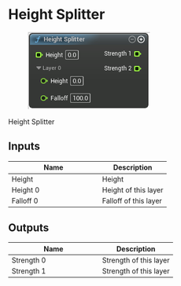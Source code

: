 # Height Splitter

<div align="left" data-full-width="false"><figure><img src="../../../../.gitbook/assets/height_splitter.png" alt=""><figcaption></figcaption></figure></div>

Height Splitter

## Inputs

<table><thead><tr><th width="170">Name</th><th>Description</th></tr></thead><tbody><tr><td>Height</td><td>Height</td></tr><tr><td>Height 0</td><td>Height of this layer</td></tr><tr><td>Falloff 0</td><td>Falloff of this layer</td></tr></tbody></table>

## Outputs

<table><thead><tr><th width="170">Name</th><th>Description</th></tr></thead><tbody><tr><td>Strength 0</td><td>Strength of this layer</td></tr><tr><td>Strength 1</td><td>Strength of this layer</td></tr></tbody></table>
